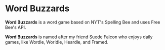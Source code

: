# Word Buzzards
**Word Buzzards** is a word game based on NYT's Spelling Bee and uses Free Bee's API.

**Word Buzzards** is named after my friend Suede Falcon who enjoys daily games, like Wordle, Worldle, Heardle, and Framed.
